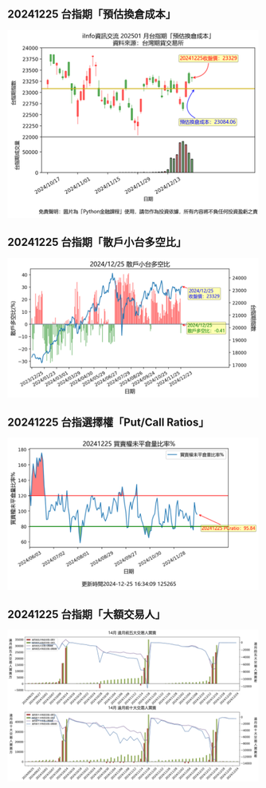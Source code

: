 ## 20241225 台指期「預估換倉成本」
![](images/txfcost.png)

## 20241225 台指期「散戶小台多空比」
![](images/bbiri.png)

## 20241225 台指選擇權「Put/Call Ratios」
![](images/pcratio.png)

## 20241225 台指期「大額交易人」
![](images/blocktrade.png)

